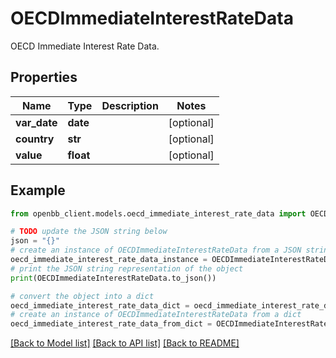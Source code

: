 # OECDImmediateInterestRateData

OECD Immediate Interest Rate Data.

## Properties

Name | Type | Description | Notes
------------ | ------------- | ------------- | -------------
**var_date** | **date** |  | [optional] 
**country** | **str** |  | [optional] 
**value** | **float** |  | [optional] 

## Example

```python
from openbb_client.models.oecd_immediate_interest_rate_data import OECDImmediateInterestRateData

# TODO update the JSON string below
json = "{}"
# create an instance of OECDImmediateInterestRateData from a JSON string
oecd_immediate_interest_rate_data_instance = OECDImmediateInterestRateData.from_json(json)
# print the JSON string representation of the object
print(OECDImmediateInterestRateData.to_json())

# convert the object into a dict
oecd_immediate_interest_rate_data_dict = oecd_immediate_interest_rate_data_instance.to_dict()
# create an instance of OECDImmediateInterestRateData from a dict
oecd_immediate_interest_rate_data_from_dict = OECDImmediateInterestRateData.from_dict(oecd_immediate_interest_rate_data_dict)
```
[[Back to Model list]](../README.md#documentation-for-models) [[Back to API list]](../README.md#documentation-for-api-endpoints) [[Back to README]](../README.md)


